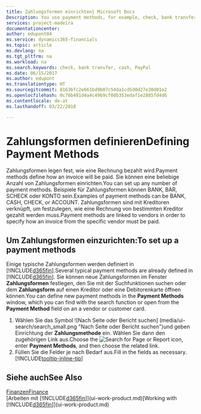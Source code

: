 ```yaml
---
title: Zahlungsformen einrichten| Microsoft Docs
Description: You use payment methods, for example, check, bank transfer, cash, or PayPal, to define how an invoice will be paid.
services: project-madeira
documentationcenter: 
author: edupont04
ms.service: dynamics365-financials
ms.topic: article
ms.devlang: na
ms.tgt_pltfrm: na
ms.workload: na
ms.search.keywords: check, bank transfer, cash, PayPal
ms.date: 06/15/2017
ms.author: edupont
ms.translationtype: HT
ms.sourcegitcommit: 81636fc2e661bd9b07c54da1cd5d0d27e30d01a2
ms.openlocfilehash: 0c76b481d4a4c49b9cf0db353edaf1e2885fd4d6
ms.contentlocale: de-at
ms.lasthandoff: 03/22/2018

---
```

# <a name="defining-payment-methods"></a><span data-ttu-id="66301-102">Zahlungsformen definieren</span><span class="sxs-lookup"><span data-stu-id="66301-102">Defining Payment Methods</span></span>
<span data-ttu-id="66301-103">Zahlungsformen legen fest, wie eine Rechnung bezahlt wird.</span><span class="sxs-lookup"><span data-stu-id="66301-103">Payment methods define how an invoice will be paid.</span></span> <span data-ttu-id="66301-104">Sie können eine beliebige Anzahl von Zahlungsformen einrichten.</span><span class="sxs-lookup"><span data-stu-id="66301-104">You can set up any number of payment methods.</span></span> <span data-ttu-id="66301-105">Beispiele für Zahlungsformen können BANK, BAR, SCHECK oder KONTO sein.</span><span class="sxs-lookup"><span data-stu-id="66301-105">Examples of payment methods can be BANK, CASH, CHECK, or ACCOUNT.</span></span>
<span data-ttu-id="66301-106">Zahlungsformen sind mit Kreditoren verknüpft, um festzulegen, wie eine Rechnung von bestimmten Kreditor gezahlt werden muss.</span><span class="sxs-lookup"><span data-stu-id="66301-106">Payment methods are linked to vendors in order to specify how an invoice from the specific vendor must be paid.</span></span>

## <a name="to-set-up-a-payment-methods"></a><span data-ttu-id="66301-107">Um Zahlungsformen einzurichten:</span><span class="sxs-lookup"><span data-stu-id="66301-107">To set up a payment methods</span></span>
<span data-ttu-id="66301-108">Einige typische Zahlungsformen werden definiert in [!INCLUDE[d365fin](includes/d365fin_md.md)].</span><span class="sxs-lookup"><span data-stu-id="66301-108">Several typical payment methods are already defined in [!INCLUDE[d365fin](includes/d365fin_md.md)].</span></span> <span data-ttu-id="66301-109">Sie können neue Zahlungsformen im Fenster **Zahlungsformen** festlegen, den Sie mit der Suchfunktionen suchen oder dem **Zahlungsform** auf einen Kreditor oder eine Debitorenkarte öffnen können.</span><span class="sxs-lookup"><span data-stu-id="66301-109">You can define new payment methods in the **Payment Methods** window, which you can find with the search function or open from the **Payment Method** field on an a vendor or customer card.</span></span>
1. <span data-ttu-id="66301-110">Wählen Sie das Symbol ![Nach Seite oder Bericht suchen] (media/ui-search/search_small.png "Nach Seite oder Bericht suchen")und geben Einrichtung der **Zahlungsmethode** ein. Wählen Sie dann den zugehörigen Link aus.</span><span class="sxs-lookup"><span data-stu-id="66301-110">Choose the ![Search for Page or Report](media/ui-search/search_small.png "Search for Page or Report icon") icon, enter **Payment Methods**, and then choose the related link.</span></span>
2. <span data-ttu-id="66301-111">Füllen Sie die Felder je nach Bedarf aus.</span><span class="sxs-lookup"><span data-stu-id="66301-111">Fill in the fields as necessary.</span></span> [!INCLUDE[tooltip-inline-tip](includes/tooltip-inline-tip_md.md)]

## <a name="see-also"></a><span data-ttu-id="66301-112">Siehe auch</span><span class="sxs-lookup"><span data-stu-id="66301-112">See Also</span></span>
[<span data-ttu-id="66301-113">Finanzen</span><span class="sxs-lookup"><span data-stu-id="66301-113">Finance</span></span>](finance.md)  
<span data-ttu-id="66301-114">[Arbeiten mit [!INCLUDE[d365fin](includes/d365fin_md.md)]](ui-work-product.md)</span><span class="sxs-lookup"><span data-stu-id="66301-114">[Working with [!INCLUDE[d365fin](includes/d365fin_md.md)]](ui-work-product.md)</span></span>  

